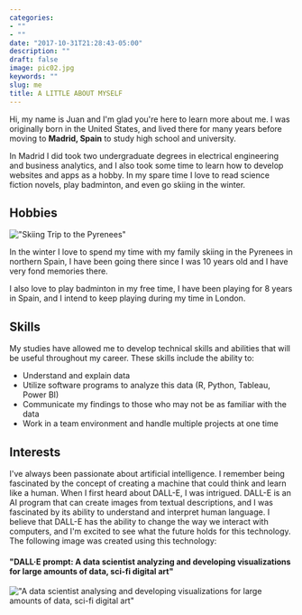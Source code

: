 ```yaml
---
categories:
- ""
- ""
date: "2017-10-31T21:28:43-05:00"
description: ""
draft: false
image: pic02.jpg
keywords: ""
slug: me
title: A LITTLE ABOUT MYSELF
---
```


Hi, my name is Juan and I'm glad you're here to learn more about me. I was originally born in the United States, and lived there for many years before moving to **Madrid, Spain** to study high school and university.

In Madrid I did took two undergraduate degrees in electrical engineering and business analytics, and I also took some time to learn how to develop websites and apps as a hobby. In my spare time I love to read science fiction novels, play badminton, and even go skiing in the winter.

## Hobbies

!["Skiing Trip to the Pyrenees"](https://juansbg.netlify.app/about/skiing_trip.jpg)

In the winter I love to spend my time with my family skiing in the Pyrenees in northern Spain, I have been going there since I was 10 years old and I have very fond memories there.

I also love to play badminton in my free time, I have been playing for 8 years in Spain, and I intend to keep playing during my time in London.

## Skills

My studies have allowed me to develop technical skills and abilities that will be useful throughout my career. These skills include the ability to:

-   Understand and explain data
-   Utilize software programs to analyze this data (R, Python, Tableau, Power BI)
-   Communicate my findings to those who may not be as familiar with the data
-   Work in a team environment and handle multiple projects at one time

## Interests

I've always been passionate about artificial intelligence. I remember being fascinated by the concept of creating a machine that could think and learn like a human. When I first heard about DALL-E, I was intrigued. DALL-E is an AI program that can create images from textual descriptions, and I was fascinated by its ability to understand and interpret human language. I believe that DALL-E has the ability to change the way we interact with computers, and I'm excited to see what the future holds for this technology. The following image was created using this technology:

#### "DALL·E prompt: A data scientist analyzing and developing visualizations for large amounts of data, sci-fi digital art"

!["A data scientist analysing and developing visualizations for large amounts of data, sci-fi digital art"](https://juansbg.netlify.app/about/DALL%C2%B7E%20A%20data%20scientist%20analysing%20developing%20visualizations%20for%20large%20amounts%20of%20data,%20sci-fi%20digital%20art.png)
